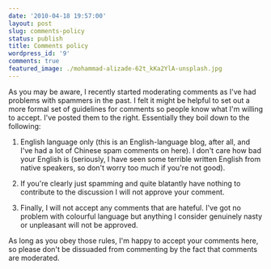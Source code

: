 ```yaml
---
date: '2010-04-18 19:57:00'
layout: post
slug: comments-policy
status: publish
title: Comments policy
wordpress_id: '9'
comments: true
featured_image: ./mohammad-alizade-62t_kKa2YlA-unsplash.jpg
---
```


As you may be aware, I recently started moderating comments as I've had problems with spammers in the past. I felt it might be helpful to set out a more formal set of guidelines for comments so people know what I'm willing to accept. I've posted them to the right.
Essentially they boil down to the following:


  1. English language only (this is an English-language blog, after all, and I've had a lot of Chinese spam comments on here). I don't care how bad your English is (seriously, I have seen some terrible written English from native speakers, so don't worry too much if you're not good).


  2. If you're clearly just spamming and quite blatantly have nothing to contribute to the discussion I will not approve your comment.


  3. Finally, I will not accept any comments that are hateful. I've got no problem with colourful language but anything I consider genuinely nasty or unpleasant will not be approved.

As long as you obey those rules, I'm happy to accept your comments here, so please don't be dissuaded from commenting by the fact that comments are moderated.
